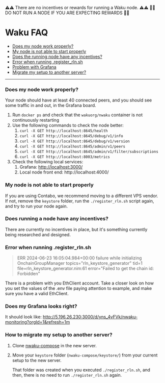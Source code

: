 ⚠️⚠️ There are no incentives or rewards for running a Waku node. ⚠️⚠️
🛑🛑 DO NOT RUN A NODE IF YOU ARE EXPECTING REWARDS 🛑🛑 

# Waku FAQ

- [Does my node work properly?](#does-my-node-work-properly)
- [My node is not able to start properly](#My-node-is-not-able-to-start-properly)
- [Does the running node have any incentives?](#does-running-a-node-have-any-incentives)
- [Error when running .register_rln.sh](#error-when-running-register_rlnsh)
- [Problem with Grafana](#does-my-grafana-looks-right)
- [Migrate my setup to another server?](#how-to-migrate-my-setup-to-another-server)

----

### Does my node work properly?
Your node should have at least 40 connected peers, and you should see some traffic in and out, in the Grafana board.

1. Run `docker ps` and check that the `wakuorg/nwaku` container is not continuously restarting
2. Use the following commands to check the node better:
    1. `curl -X GET http://localhost:8645/health`
    2. `curl -X GET http://localhost:8645/debug/v1/info`
    3. `curl -X GET http://localhost:8645/debug/v1/version`
    4. `curl -X GET http://localhost:8645/admin/v1/peers`
    5. `curl -X GET http://localhost:8645/admin/v1/filter/subscriptions`
    6. `curl -X GET http://localhost:8003/metrics`
3. Check the following local services:
    1. Grafana: [http://localhost:3000/](http://localhost:4000/)
    2. Local node front end: http://localhost:4000/


### My node is not able to start properly
If you are using Contabo, we recommend moving to a different VPS vendor.
If not, remove the `keystore` folder, run the `./register_rln.sh` script again, and try to run your node again.

### Does running a node have any incentives?
There are currently no incentives in place, but it's something currently being researched and designed.

### Error when running .register_rln.sh

> ERR 2024-06-23 16:05:04.984+00:00 failure while initializing OnchainGroupManager topics="rln_keystore_generator" tid=1 file=rln_keystore_generator.nim:61 error="Failed to get the chain id: Forbidden"

There is a problem with you EthClient account.
Take a closer look on how you set the values of the .env file paying attention to example, and make sure you have a valid EthClient.

### Does my Grafana looks right?

It should look like:
http://5.196.26.230:3000/d/yns_4vFVk/nwaku-monitoring?orgId=1&refresh=1m


### How to migrate my setup to another server?

1. Clone [nwaku-compose](https://github.com/waku-org/nwaku-compose) in the new server.

2. Move your `keystore` folder (`nwaku-compose/keystore/`) from your current setup to the new server.

   That folder was created when you executed `./register_rln.sh`,
and then, there is no need to run `./register_rln.sh` again.


